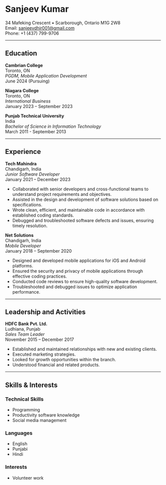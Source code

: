 # Sanjeev Kumar

34 Mafeking Crescent • Scarborough, Ontario M1G 2W8  
Email: sanjeevdhir001@gmail.com  
Phone: +1 (437) 799-9706  

---

## Education

**Cambrian College**  
Toronto, ON  
*PGDM, Mobile Application Development*  
June 2024 (Pursuing)  

**Niagara College**  
Toronto, ON  
*International Business*  
January 2023 – September 2023  

**Punjab Technical University**  
India  
*Bachelor of Science in Information Technology*  
March 2011 - September 2013  

---

## Experience

**Tech Mahindra**  
Chandigarh, India  
*Junior Software Developer*  
January 2021 – December 2023  
- Collaborated with senior developers and cross-functional teams to understand project requirements and objectives.
- Assisted in the design and development of software solutions based on specifications.
- Wrote clean, efficient, and maintainable code in accordance with established coding standards.
- Debugged and troubleshooted software defects and issues, ensuring timely resolution.

**Net Solutions**  
Chandigarh, India  
*Mobile Developer*  
January 2018 – September 2020  
- Designed and developed mobile applications for iOS and Android platforms.
- Ensured the security and privacy of mobile applications through effective coding practices.
- Conducted code reviews to ensure high-quality software development.
- Troubleshooted and debugged issues to optimize application performance.

---

## Leadership and Activities

**HDFC Bank Pvt. Ltd.**  
Ludhiana, Punjab  
*Sales Team Leader*  
November 2015 – December 2017  
- Established and maintained relationships with new and existing clients.
- Executed marketing strategies.
- Looked for growth opportunities within the branch.
- Understood financial and related products.

---

## Skills & Interests

### Technical Skills
- Programming
- Productivity software knowledge
- Social media management

### Languages
- English
- Punjabi
- Hindi

### Interests
- Volunteer work

